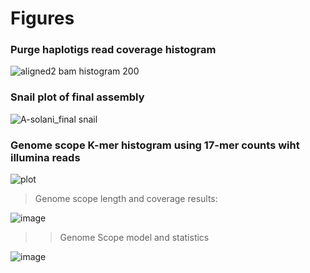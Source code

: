 # Figures

### Purge haplotigs read coverage histogram

![aligned2 bam histogram 200](https://github.com/user-attachments/assets/c80542e7-289d-4efd-bbba-4188d907cae5)


### Snail plot of final assembly 

![A-solani_final snail](https://github.com/user-attachments/assets/103547db-8009-4d42-b60c-7d40e056574d)


### Genome scope K-mer histogram using 17-mer counts wiht illumina reads

![plot](https://github.com/user-attachments/assets/36d18029-e657-4d81-b6f2-94693685022f)

> Genome scope length and coverage results:

![image](https://github.com/user-attachments/assets/d1a50dd8-a7dc-442a-b66b-1381a9139359)

>> Genome Scope model and statistics

![image](https://github.com/user-attachments/assets/edfb299a-f4f8-490c-9ccc-f7b44587d8bd)
